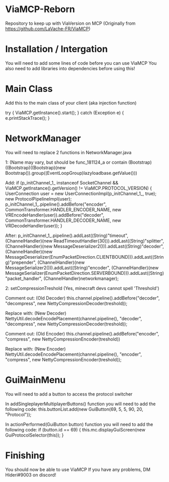 # ViaMCP-Reborn
Repository to keep up with ViaVersion on MCP (Originally from https://github.com/LaVache-FR/ViaMCP)

# Installation / Intergation
You will need to add some lines of code before you can use ViaMCP
You also need to add libraries into dependencies before using this!

# Main Class
Add this to the main class of your client (aka injection function)

try
{
  ViaMCP.getInstance().start();
}
catch (Exception e)
{
  e.printStackTrace();
}

# NetworkManager
You will need to replace 2 functions in NetworkManager.java

1: (Name may vary, but should be func_181124_a or contain (Bootstrap)((Bootstrap)((Bootstrap)(new Bootstrap()).group((EventLoopGroup)lazyloadbase.getValue()))

Add: 
if (p_initChannel_1_ instanceof SocketChannel && ViaMCP.getInstance().getVersion() != ViaMCP.PROTOCOL_VERSION)
{
  UserConnection user = new UserConnectionImpl(p_initChannel_1_, true);
  new ProtocolPipelineImpl(user);
  p_initChannel_1_.pipeline().addBefore("encoder", CommonTransformer.HANDLER_ENCODER_NAME, new VREncodeHandler(user)).addBefore("decoder", CommonTransformer.HANDLER_DECODER_NAME, new VRDecodeHandler(user));
}
                
After:
p_initChannel_1_.pipeline().addLast((String)"timeout", (ChannelHandler)(new ReadTimeoutHandler(30))).addLast((String)"splitter", (ChannelHandler)(new MessageDeserializer2())).addLast((String)"decoder", (ChannelHandler)(new MessageDeserializer(EnumPacketDirection.CLIENTBOUND))).addLast((String)"prepender", (ChannelHandler)(new MessageSerializer2())).addLast((String)"encoder", (ChannelHandler)(new MessageSerializer(EnumPacketDirection.SERVERBOUND))).addLast((String)"packet_handler", (ChannelHandler)networkmanager);

2: setCompressionTreshold (Yes, minecraft devs cannot spell 'Threshold') 

Comment out: (Old Decoder)
this.channel.pipeline().addBefore("decoder", "decompress", new NettyCompressionDecoder(treshold));

Replace with: (New Decoder)
NettyUtil.decodeEncodePlacement(channel.pipeline(), "decoder", "decompress", new NettyCompressionDecoder(treshold));

Comment out: (Old Encoder)
this.channel.pipeline().addBefore("encoder", "compress", new NettyCompressionEncoder(treshold))

Replace with: (New Encoder)
NettyUtil.decodeEncodePlacement(channel.pipeline(), "encoder", "compress", new NettyCompressionEncoder(treshold));

# GuiMainMenu
You will need to add a button to access the protocol switcher

In addSingleplayerMultiplayerButtons() function you will need to add the following code:
this.buttonList.add(new GuiButton(69, 5, 5, 90, 20, "Protocol"));

In actionPerformed(GuiButton button) function you will need to add the following code:
if (button.id == 69)
{
  this.mc.displayGuiScreen(new GuiProtocolSelector(this));
}

# Finishing
You should now be able to use ViaMCP
If you have any problems, DM Hideri#9003 on discord!
